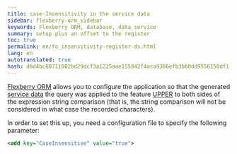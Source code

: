 ```yaml
--- 
title: case-Insensitivity in the service data 
sidebar: flexberry-orm_sidebar 
keywords: Flexberry ORM, database, data service 
summary: setup plus an offset to the register 
toc: true 
permalink: en/fo_insensitivity-register-ds.html 
lang: en 
autotranslated: true 
hash: d6d4bc60711002bd29dcf3a1225aae155842f4aca9366efb3b60dd9556158df1 
--- 
```


[Flexberry ORM](fo_flexberry-orm.html) allows you to configure the application so that the generated [service data](fo_data-service.html) the query was applied to the feature [UPPER](https://docs.microsoft.com/ru-ru/sql/t-sql/functions/upper-transact-sql) to both sides of the expression string comparison (that is, the string comparison will not be considered in what case the recorded characters). 

In order to set this up, you need a configuration file to specify the following parameter: 

```xml
<add key="CaseInsensitive" value="true">
```


